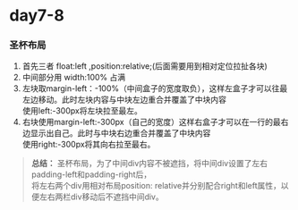 # day7-8
### 圣杯布局
1. 首先三者 float:left  ,position:relative;(后面需要用到相对定位拉扯各块)  
2. 中间部分用 width:100% 占满
3. 左块取margin-left：-100%（中间盒子的宽度取负），这样左盒子才可以往最左边移动。此时左块内容与中块左边重合并覆盖了中块内容  
  使用left:-300px将左块拉至最左。
4. 右块使用margin-left:-300px（自己的宽度）这样右盒子才可以在一行的最右边显示出自己。此时与中块右边重合并覆盖了中块内容  
   使用right:-300px将其向右拉至最右。
> **总结：**  圣杯布局，为了中间div内容不被遮挡，将中间div设置了左右padding-left和padding-right后，  
  将左右两个div用相对布局position: relative并分别配合right和left属性，以便左右两栏div移动后不遮挡中间div。
